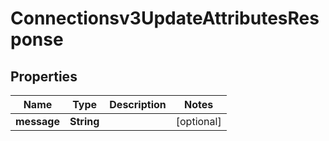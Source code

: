 

# Connectionsv3UpdateAttributesResponse


## Properties

| Name | Type | Description | Notes |
|------------ | ------------- | ------------- | -------------|
|**message** | **String** |  |  [optional] |



